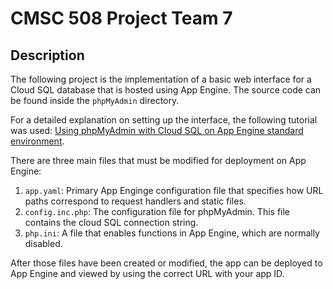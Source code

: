 # CMSC 508 Project Team 7

## Description
The following project is the implementation of a basic web interface for a Cloud SQL database that is hosted using App Engine. The source code can be found inside the `phpMyAdmin` directory. 

For a detailed explanation on setting up the interface, the following tutorial was used: [Using phpMyAdmin with Cloud SQL on App Engine standard environment](https://cloud.google.com/sql/docs/mysql/phpmyadmin-on-app-engine). 

There are three main files that must be modified for deployment on App Engine:
  1) `app.yaml`: Primary App Enginge configuration file that specifies how URL paths correspond to request handlers and static files.
  2) `config.inc.php`: The configuration file for phpMyAdmin. This file contains the cloud SQL connection string.
  3) `php.ini`: A file that enables functions in App Engine, which are normally disabled.

After those files have been created or modified, the app can be deployed to App Engine and viewed by using the correct URL with your app ID.
